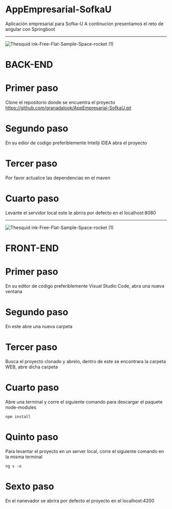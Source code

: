 # AppEmpresarial-SofkaU
Aplicación empresarial para Sofka-U
A continucion  presentamos el reto de angular con Springboot 

------------------------------------------------------------------------------------------------------------------------------------------

![Thesquid ink-Free-Flat-Sample-Space-rocket (1)](https://user-images.githubusercontent.com/74884635/173256025-7921e6d6-21de-4dd2-b6e5-f0a179838fda.svg)
# BACK-END

# Primer paso 
Clone el repositorio   donde se encuentra el proyecto https://github.com/granadalook/AppEmpresarial-SofkaU.git
# Segundo paso 
 En su  edior de codigo preferiblemente Intellji IDEA  abra el proyecto 
# Tercer paso
Por favor  actualice las dependencias en el maven
# Cuarto paso
Levante el servidor local este le abrira por defecto en el localhost:8080

------------------------------------------------------------------------------------------------------------------------------------------

![Thesquid ink-Free-Flat-Sample-Space-rocket (1)](https://user-images.githubusercontent.com/74884635/173256025-7921e6d6-21de-4dd2-b6e5-f0a179838fda.svg)

# FRONT-END

# Primer paso
En su editor de codigo  preferiblemente Visual Studio Code, abra una nueva ventana 
# Segundo paso 
En este abre una nueva carpeta 
# Tercer paso 
 Busca el proyecto clonado  y abrelo,  dentro  de este se encontrara la carpeta WEB,   abre dicha carpeta 
 # Cuarto paso
 Abre una terminal y corre el siguiente comando para descargar el paquete node-modules
 ```shell
 npm install
```
# Quinto paso 
Para levantar el proyecto en un server local, corre el siguiente comando en la misma  terminal
```shell
ng s -o
```
# Sexto paso
En el nanevador se abrira  por defecto el proyecto en el localhost:4200


 
 


